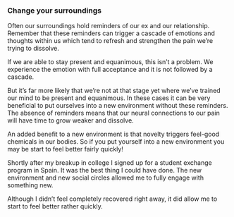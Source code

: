 ### Change your surroundings

Often our surroundings hold reminders of our ex and our relationship. Remember that these reminders can trigger a cascade of emotions and thoughts within us which tend to refresh and strengthen the pain we’re trying to dissolve. 

If we are able to stay present and equanimous, this isn’t a problem. We experience the emotion with full acceptance and it is not followed by a cascade. 

But it’s far more likely that we’re not at that stage yet where we’ve trained our mind to be present and equanimous. In these cases it can be very beneficial to put ourselves into a new environment without these reminders. The absence of reminders means that our neural connections to our pain will have time to grow weaker and dissolve.

An added benefit to a new environment is that novelty triggers feel-good chemicals in our bodies. So if you put yourself into a new environment you may be start to feel better fairly quickly! 

Shortly after my breakup in college I signed up for a student exchange program in Spain. It was the best thing I could have done. The new environment and new social circles allowed me to fully engage with something new.

Although I didn’t feel completely recovered right away, it did allow me to start to feel better rather quickly. 